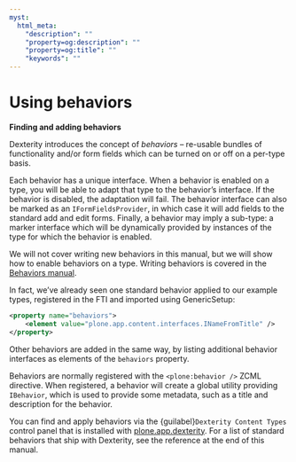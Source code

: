 ```yaml
---
myst:
  html_meta:
    "description": ""
    "property=og:description": ""
    "property=og:title": ""
    "keywords": ""
---
```


# Using behaviors

**Finding and adding behaviors**

Dexterity introduces the concept of *behaviors* – re-usable bundles of
functionality and/or form fields which can be turned on or off on a
per-type basis.

Each behavior has a unique interface. When a behavior is enabled on a
type, you will be able to adapt that type to the behavior’s interface.
If the behavior is disabled, the adaptation will fail. The behavior
interface can also be marked as an `IFormFieldsProvider`, in which case
it will add fields to the standard add and edit forms. Finally, a
behavior may imply a sub-type: a marker interface which will be
dynamically provided by instances of the type for which the behavior is
enabled.

We will not cover writing new behaviors in this manual, but we will show
how to enable behaviors on a type. Writing behaviors is covered in the
[Behaviors manual](http://docs.plone.org/external/plone.app.dexterity/docs/behaviors/index.html).

In fact, we’ve already seen one
standard behavior applied to our example types, registered in the FTI
and imported using GenericSetup:

```xml
<property name="behaviors">
    <element value="plone.app.content.interfaces.INameFromTitle" />
</property>
```

Other behaviors are added in the same way, by listing additional
behavior interfaces as elements of the `behaviors` property.

Behaviors are normally registered with the `<plone:behavior />` ZCML
directive. When registered, a behavior will create a global utility
providing `IBehavior`, which is used to provide some metadata, such as a
title and description for the behavior.

You can find and apply behaviors via the {guilabel}`Dexterity Content Types`
control panel that is installed with [plone.app.dexterity]. For a list
of standard behaviors that ship with Dexterity, see the reference at the
end of this manual.

[plone.app.dexterity]: http://pypi.python.org/pypi/plone.app.dexterity
